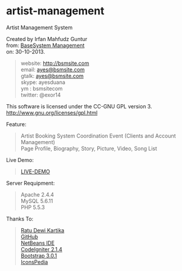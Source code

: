 artist-management
=================

Artist Management System

Created by Irfan Mahfudz Guntur<br />
from: <a href="http://bsmsite.com">BaseSystem Management</a><br />
on: 30-10-2013.

> website: http://bsmsite.com<br />
> email: ayes@bsmsite.com<br />
> gtalk: ayes@bsmsite.com<br />
> skype: ayesduana<br />
> ym : bsmsitecom<br />
> twitter: @exor14

This software is licensed under the CC-GNU GPL version 3.<br />
http://www.gnu.org/licenses/gpl.html

Feature:<br />
> Artist Booking System Coordination Event (Clients and Account Management)<br />
> Page Profile, Biography, Story, Picture, Video, Song List

Live Demo:
> <a href="http://artist-management.bsmsite.com/">LIVE-DEMO</a>

Server Requipment:<br />
> Apache 2.4.4<br />
> MySQL 5.6.11<br />
> PHP 5.5.3

Thanks To:<br />

> <a href="http://ratudewi.com/">Ratu Dewi Kartika</a><br />
> <a href="https://github.com/">GitHub</a><br />
> <a href="https://netbeans.org/">NetBeans IDE</a><br />
> <a href="http://ellislab.com/codeigniter">CodeIgniter 2.1.4</a><br />
> <a href="http://getbootstrap.com/">Bootstrap 3.0.1</a><br />
> <a href="http://www.iconspedia.com/">IconsPedia</a><br />

